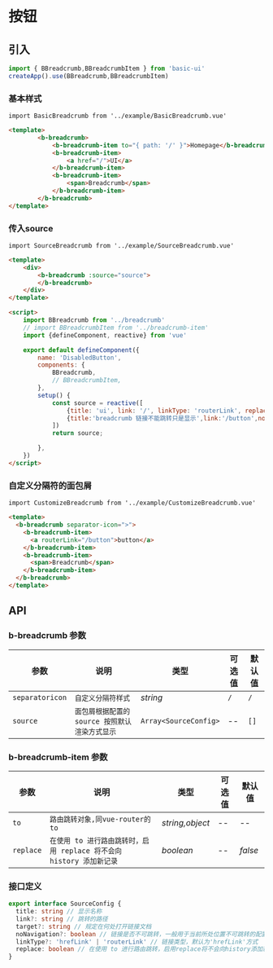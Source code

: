 # 按钮

## 引入

```js
import { BBreadcrumb,BBreadcrumbItem } from 'basic-ui'
createApp().use(BBreadcrumb,BBreadcrumbItem)
```

### 基本样式

```vue
import BasicBreadcrumb from '../example/BasicBreadcrumb.vue'
```

```html
<template>
        <b-breadcrumb>
            <b-breadcrumb-item to="{ path: '/' }">Homepage</b-breadcrumb-item>
            <b-breadcrumb-item>
                <a href="/">UI</a>
            </b-breadcrumb-item>
            <b-breadcrumb-item>
                <span>Breadcrumb</span>
            </b-breadcrumb-item>
        </b-breadcrumb>
</template>
```

### 传入source

```vue
import SourceBreadcrumb from '../example/SourceBreadcrumb.vue'
```

```html
<template>
    <div>
        <b-breadcrumb :source="source">
        </b-breadcrumb>
    </div>
</template>

<script>
    import BBreadcrumb from '../breadcrumb'
    // import BBreadcrumbItem from '../breadcrumb-item'
    import {defineComponent, reactive} from 'vue'

    export default defineComponent({
        name: 'DisabledButton',
        components: {
            BBreadcrumb,
            // BBreadcrumbItem,
        },
        setup() {
            const source = reactive([
                {title: 'ui', link: '/', linkType: 'routerLink', replace: true},
                {title:'breadcrumb 链接不能跳转只是显示',link:'/button',noNavigation: true}
            ])
            return source;

        },
    })
</script>
```

### 自定义分隔符的面包屑

```vue
import CustomizeBreadcrumb from '../example/CustomizeBreadcrumb.vue'
```

``` html
<template>
  <b-breadcrumb separator-icon=">">
    <b-breadcrumb-item>
      <a routerLink="/button">button</a>
    </b-breadcrumb-item>
    <b-breadcrumb-item>
      <span>Breadcrumb</span>
    </b-breadcrumb-item>
  </b-breadcrumb>
</template>
```

## API

### b-breadcrumb 参数

| 参数              | 说明      | 类型              | 可选值                                          | 默认值 |
|-----------------|---------|-----------------|----------------------------------------------|--| 
| `separatoricon` |      `自定义分隔符样式`    |   _string_        |  `/`    |  `/`  |
| `source`      | `面包屑根据配置的 source 按照默认渲染方式显示` | `Array<SourceConfig>`    |   --    |  `[]`  |

### b-breadcrumb-item 参数

| 参数              | 说明      | 类型              | 可选值                                          | 默认值 |
|-----------------|---------|-----------------|----------------------------------------------|--|
| `to` | `路由跳转对象,同vue-router的to`  |   _string,object_   |  --    |  --  |
| `replace` | `在使用 to 进行路由跳转时，启用 replace 将不会向 history 添加新记录` | _boolean_    |   --    |  _false_  |

### 接口定义

```ts
export interface SourceConfig {
  title: string // 显示名称
  link?: string // 跳转的路径
  target?: string // 规定在何处打开链接文档
  noNavigation?: boolean // 链接是否不可跳转，一般用于当前所处位置不可跳转的配置
  linkType?: 'hrefLink' | 'routerLink' // 链接类型，默认为'hrefLink'方式
  replace: boolean // 在使用 to 进行路由跳转，启用replace将不会向history添加新记录
}
```

